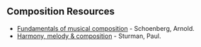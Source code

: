 Composition Resources
---

- [Fundamentals of musical composition](https://www.goodreads.com/book/show/1154785.Fundamentals_of_Musical_Composition) - Schoenberg, Arnold.
- [Harmony, melody & composition](https://www.goodreads.com/book/show/1194290.Harmony_Melody_and_Composition) - Sturman, Paul.
